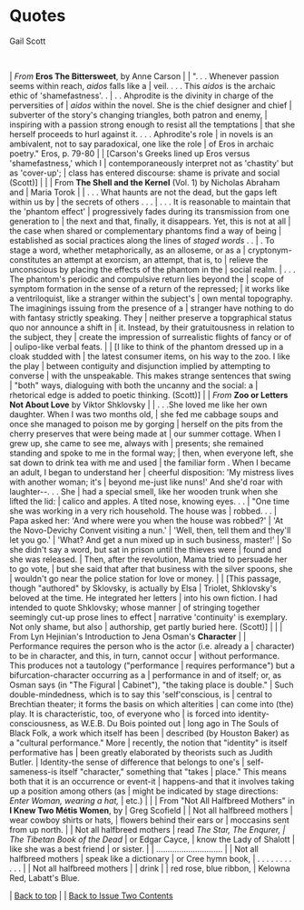 
# Quotes

Gail Scott


 


| *From* **Eros The Bittersweet**, by Anne Carson
|
| \". . . Whenever passion seems within reach, *aidos* falls like a
| veil. . . . This *aidos* is the archaic ethic of \'shamefastness\'. .
| . . Ahprodite is the divinity in charge of the perversities of
| *aidos* within the novel. She is the chief designer and chief
| subverter of the story\'s changing triangles, both patron and enemy,
| inspiring with a passion strong enough to resist all the temptations
| that she herself proceeds to hurl against it. . . . Aphrodite\'s role
| in novels is an ambivalent, not to say paradoxical, one like the role
| of Eros in archaic poetry.\" Eros, p. 79-80
|
| \[Carson\'s Greeks lined up Eros versus \'shamefastness,\' which I
| contemporaneously interpret not as \'chastity\' but as \'cover-up\';
| class has entered discourse: shame is private and social (Scott)\]
|
| 
| From **The Shell and the Kernel** (Vol. 1) by Nicholas Abraham and
| Maria Torok
|
| . . . What haunts are not the dead, but the gaps left within us by
| the secrets of others . . .
| . . . It is reasonable to maintain that the \'phantom effect\'
| progressively fades during its transmission from one generation to
| the next and that, finally, it disappears. Yet, this is not at all
| the case when shared or complementary phantoms find a way of being
| established as social practices along the lines of *staged words* . .
| . To stage a word, whether metaphorically, as an alloseme, or as a
| cryptonym-constitutes an attempt at exorcism, an attempt, that is, to
| relieve the unconscious by placing the effects of the phantom in the
| social realm.
| . . . The phantom\'s periodic and compulsive return lies beyond the
| scope of symptom formation in the sense of a return of the repressed;
| it works like a ventriloquist, like a stranger within the subject\'s
| own mental topography. The imaginings issuing from the presence of a
| stranger have nothing to do with fantasy strictly speaking. They
| neither preserve a topgraphical status quo nor announce a shift in
| it. Instead, by their gratuitousness in relation to the subject, they
| create the impression of surrealistic flights of fancy or of
| oulipo-like verbal feats.
|
| \[I like to think of the phantom dressed up in a cloak studded with
| the latest consumer items, on his way to the zoo. I like the play
| between contiguity and disjunction implied by attempting to converse
| with the unspeakable. This makes strange sentences that swing
| \"both\" ways, dialoguing with both the uncanny and the social: a
| rhetorical edge is added to poetic thinking. (Scott)\]
| 
| *From* **Zoo or Letters Not About Love** by Viktor Shklovsky
|
| . . .She loved me like her own daughter. When I was two months old,
| she fed me cabbage soups and once she managed to poison me by gorging
| herself on the pits from the cherry preserves that were being made at
| our summer cottage. When I grew up, she came to see me, always with
| presents; she remained standing and spoke to me in the formal way;
| then, when everyone left, she sat down to drink tea with me and used
| the familiar form . When I became an adult, I began to understand her
| cheerful disposition: \'My mistress lives with another woman; it\'s
| beyond me-just like nuns!\' And she\'d roar with laughter\--. . . She
| had a special smell, like her wooden trunk when she lifted the lid:
| calico and apples. A tlted nose, knowing eyes. . .
| \"One time she was working in a very rich household. The house was
| robbed. . .
| Papa asked her: \'And where were you when the house was robbed?\'
| \'At the Novo-Devichy Convent visiting a nun.\'
| \'Well, then, tell them and they\'ll let you go.\'
| \'What? And get a nun mixed up in such business, master!\'
| So she didn\'t say a word, but sat in prison until the thieves were
| found and she was released.
| Then, after the revolution, Mama tried to persuade her to go vote,
| but she said that after that business with the silver spoons, she
| wouldn\'t go near the police station for love or money.
|
| \[This passage, though \"authored\" by Sklovsky, is actually by Elsa
| Triolet, Shklovsky\'s beloved at the time. He integrated her letters
| into his own fiction. I had intended to quote Shklovsky; whose manner
| of stringing together seemingly cut-up prose lines to effect
| narrative \'continuity\' is exemplary. Not only shame, but also
| authorship, get partly buried here. (Scott)\]
|
| 
| From Lyn Hejinian\'s Introduction to Jena Osman\'s **Character**
|
| Performance requires the person who is the actor (i.e. already a
| character) to be in character, and this, in turn, cannot occur
| without performance. This produces not a tautology (\"performance
| requires performance\") but a bifurcation-character occurring as a
| performance in and of itself; or, as Osman says (in \"The Figural
| Cabinet\"), \"the taking place is double.\"
| Such double-mindedness, which is to say this \'self\'conscious, is
| central to Brechtian theater; it forms the basis on which alterities
| can come into (the) play. It is characteristic, too, of everyone who
| is forced into identity-consciousness, as W.E.B. Du Bois pointed out
| long ago in The Souls of Black Folk, a work which itself has been
| described (by Houston Baker) as a \"cultural performance.\" More
| recently, the notion that \"identity\" is itself performative has
| been greatly elaborated by theorists such as Judith Butler.
| Identity-the sense of difference that belongs to one\'s
| self-sameness-is itself \"character,\" something that \"takes
| place.\" This means both that it is an occurrence or event-it
| happens-and that it involves taking up a position among others (as
| might be indicated by stage directions: *Enter Woman, wearing a hat,*
| etc.)
|
| 
| From \"Not All Halfbreed Mothers\" in **I Knew Two Métis Women**, by
| Greg Scofield
|
| Not all halfbreed mothers
| wear cowboy shirts or hats,
| flowers behind their ears or
| moccasins sent from up north.
|
| Not all halfbreed mothers
| read *The Star, The Enqurer,
| The Tibetan Book of the Dead*
| or Edgar Cayce,
| know the Lady of Shalott
| like she was a best friend
| or sister.
|
| .............................
|
| Not all halfbreed mothers
| speak like a dictionary
| or Cree hymn book,
| . . . . . . . . . . .
|
| Not all halfbreed mothers
|
| drink
|
| red rose, blue ribbon,
| Kelowna Red, Labatt\'s Blue.

| [Back to top](quotes_Gail.html)
|
| [Back to Issue Two Contents](../issuetwo_toc.html)


